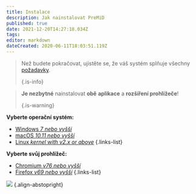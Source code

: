 ```yaml
---
title: Instalace
description: Jak nainstalovat PreMiD
published: true
date: 2021-12-20T14:27:18.034Z
tags:
editor: markdown
dateCreated: 2020-06-11T18:03:51.119Z
---
```


> Než budete pokračovat, ujistěte se, že váš systém splňuje všechny [požadavky](/install/requirements). 
> 
> {.is-info}

> **Je nezbytné** nainstalovat **obě** **aplikace** a **rozšíření prohlížeče**! 
> 
> {.is-warning}

**Vyberte operační systém:**
- [Windows *7 nebo vyšší*](/install/windows)
- [macOS *10.11 nebo vyšší*](/install/macos)
- [Linux *kernel with v2.x or above*](/install/linux)
{.links-list}

**Vyberte svůj prohlížeč:**
- [Chromium *v76 nebo vyšší*](/install/chromium)
- [Firefox *v69 nebo vyšší*](/install/firefox)
{.links-list}

![](https://a.icons8.com/ajlQdsfa/FZhYWV/svg.svg) {.align-abstopright}
